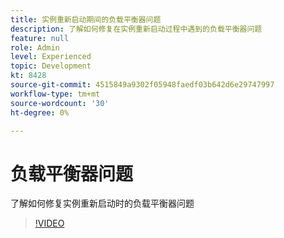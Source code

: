 ```yaml
---
title: 实例重新启动期间的负载平衡器问题
description: 了解如何修复在实例重新启动过程中遇到的负载平衡器问题
feature: null
role: Admin
level: Experienced
topic: Development
kt: 8428
source-git-commit: 4515849a9302f05948faedf03b642d6e29747997
workflow-type: tm+mt
source-wordcount: '30'
ht-degree: 0%

---
```



# 负载平衡器问题

了解如何修复实例重新启动时的负载平衡器问题
>[!VIDEO](https://video.tv.adobe.com/v/335984?quality=12)
